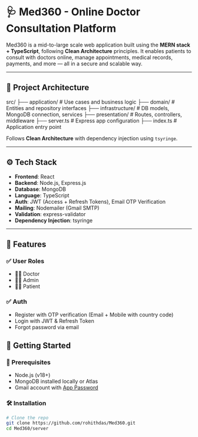 # 🩺 Med360 - Online Doctor Consultation Platform

Med360 is a mid-to-large scale web application built using the **MERN stack + TypeScript**, following **Clean Architecture** principles. It enables patients to consult with doctors online, manage appointments, medical records, payments, and more — all in a secure and scalable way.

---

## 🧱 Project Architecture

src/
├── application/ # Use cases and business logic
├── domain/ # Entities and repository interfaces
├── infrastructure/ # DB models, MongoDB connection, services
├── presentation/ # Routes, controllers, middleware
├── server.ts # Express app configuration
├── index.ts # Application entry point


Follows **Clean Architecture** with dependency injection using `tsyringe`.

---

## ⚙️ Tech Stack

- **Frontend**: React 
- **Backend**: Node.js, Express.js
- **Database**: MongoDB
- **Language**: TypeScript
- **Auth**: JWT (Access + Refresh Tokens), Email OTP Verification
- **Mailing**: Nodemailer (Gmail SMTP)
- **Validation**: express-validator
- **Dependency Injection**: tsyringe

---
## 🧩 Features 

### ✅ User Roles
- 👨‍⚕️ Doctor
- 👩‍💼 Admin
- 👨‍🦱 Patient

### ✅ Auth
- Register with OTP verification (Email + Mobile with country code)
- Login with JWT & Refresh Token
- Forgot password via email


## 🚀 Getting Started

### 🔧 Prerequisites

- Node.js (v18+)
- MongoDB installed locally or Atlas
- Gmail account with [App Password](https://myaccount.google.com/apppasswords)

### 🛠 Installation

```bash
# Clone the repo
git clone https://github.com/rohithdas/Med360.git
cd Med360/server